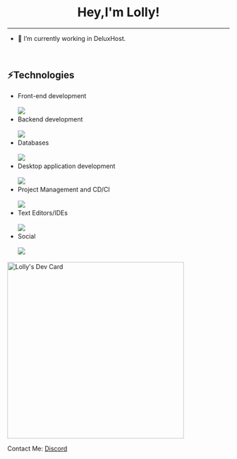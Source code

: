 # <div align="center">Hey,I'm Lolly!</div>  
  
***

- 🔭 I’m currently working in DeluxHost.
    
<br/>

 ## ⚡Technologies
- Front-end development <br> <br>
[![](https://skillicons.dev/icons?i=html,css,js,tailwind,react,nextjs,vue,nuxtjs&perline=3)](https://skillicons.dev)
- Backend development <br> <br>
[![](https://skillicons.dev/icons?i=nodejs,express,nestjs&perline=3)](https://skillicons.dev)
- Databases <br> <br>
[![](https://skillicons.dev/icons?i=mongodb,postgres,prisma&perline=3)](https://skillicons.dev)
- Desktop application development <br> <br>
[![](https://skillicons.dev/icons?i=electron&perline=3)](https://skillicons.dev)
- Project Management and CD/CI <br> <br>
[![](https://skillicons.dev/icons?i=github,git&perline=3)](https://skillicons.dev)
- Text Editors/IDEs <br> <br>
[![](https://skillicons.dev/icons?i=vscode&perline=3)](https://skillicons.dev)
- Social <br> <br>
[![](https://skillicons.dev/icons?i=discord,twitter&perline=3)](https://skillicons.dev)

<a href="https://app.daily.dev/lolly1150"><img src="https://api.daily.dev/devcards/df0f8a7aca2f4df0b08676aa30c87e45.png?r=25c" width="400" alt="Lolly's Dev Card"/></a>

Contact Me:
[Discord](https://discord.com/users/820726341976588340)
